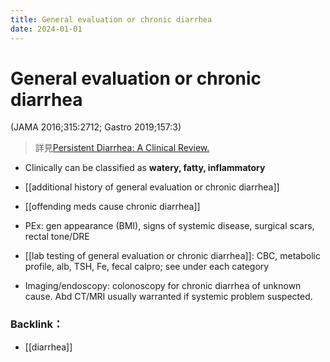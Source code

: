 ```yaml
---
title: General evaluation or chronic diarrhea
date: 2024-01-01
---
```

# General evaluation or chronic diarrhea

(JAMA 2016;315:2712; Gastro 2019;157:3)

> 詳見[Persistent Diarrhea: A Clinical Review.](https://www.ncbi.nlm.nih.gov/pubmed/27357241)
* Clinically can be classified as **watery, fatty, inflammatory**

* [[additional history of general evaluation or chronic diarrhea]] 

* [[offending meds cause chronic diarrhea]]

* PEx: gen appearance (BMI), signs of systemic disease, surgical scars, rectal tone/DRE

* [[lab testing of general evaluation or chronic diarrhea]]: CBC, metabolic profile, alb, TSH, Fe, fecal calpro; see under each category

* Imaging/endoscopy: colonoscopy for chronic diarrhea of unknown cause. Abd CT/MRI usually warranted if systemic problem suspected.

### Backlink：

- [[diarrhea]]
